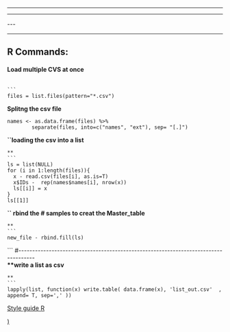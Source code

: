 <!DOCTYPE html>
<html>

<head>
  <meta charset="utf-8">
  <meta name="viewport" content="width=device-width, initial-scale=1.0">
  <title>R commands</title>
  <link rel="stylesheet" href="https://stackedit.io/style.css" />
</head>

<body class="stackedit">
  <div class="stackedit__html"><hr>
<hr>---


---
<h2 id="r-commands">R Commands:</h2>
<h4 id="
load-multiple-cvs-at-once">Load multiple CVS at once</h4>
<pre><code>
```
files = list.files(pattern="*.csv")
</code></pre>
<p><strong>Splitng the csv file</strong></p>
<pre class="  language-r"><code class="prism  language-r">names <span class="token operator">&lt;-</span> as.data.frame<span class="token punctuation">(</span>files<span class="token punctuation">)</span> <span class="token percent-operator operator">%&gt;%</span> 
        separate<span class="token punctuation">(</span>files<span class="token punctuation">,</span> into<span class="token operator">=</span>c<span class="token punctuation">(</span><span class="token string">"names"</span><span class="token punctuation">,</span> <span class="token string">"ext"</span><span class="token punctuation">)</span><span class="token punctuation">,</span> sep<span class="token operator">=</span> <span class="token string">"[.]"</span><span class="token punctuation">)</span> 
</code></pre>
<p><strong>``loading the csv into a list</strong></p>
<pre><code>**
```
ls = list(NULL)
for (i in 1:length(files)){
  x - read.csv(files[i], as.is=T)
  x$IDs -  rep(names$names[i], nrow(x))
  ls[[i]] = x
}
ls[[1]]
</code></pre>
<p><strong>``
rbind the # samples to creat the Master_table</strong></p>
<pre><code>**
```
new_file - rbind.fill(ls)
</code></pre>
<p>```
#------------------------------------------------------------------------------------<br>
<strong>
**write a list as csv</strong></p>
<pre><code>**
```
lapply(list, function(x) write.table( data.frame(x), 'list_out.csv'  , append= T, sep=',' ))
</code></pre>
<p><a href="`
http://adv-r.had.co.nz/Style.html">Style guide R</a><br>
<a href="http://adv-r.had.co.nz/Functions.htmle ui</a><br>
<a href="http://adv-r.had.co.nz/Environments.htmlvnent/a></p>
)
</div>
</body>

</html>
<!--stackedit_data:
eyJoaXN0b3J5IjpbLTE4NDgzOTY4OV19
-->